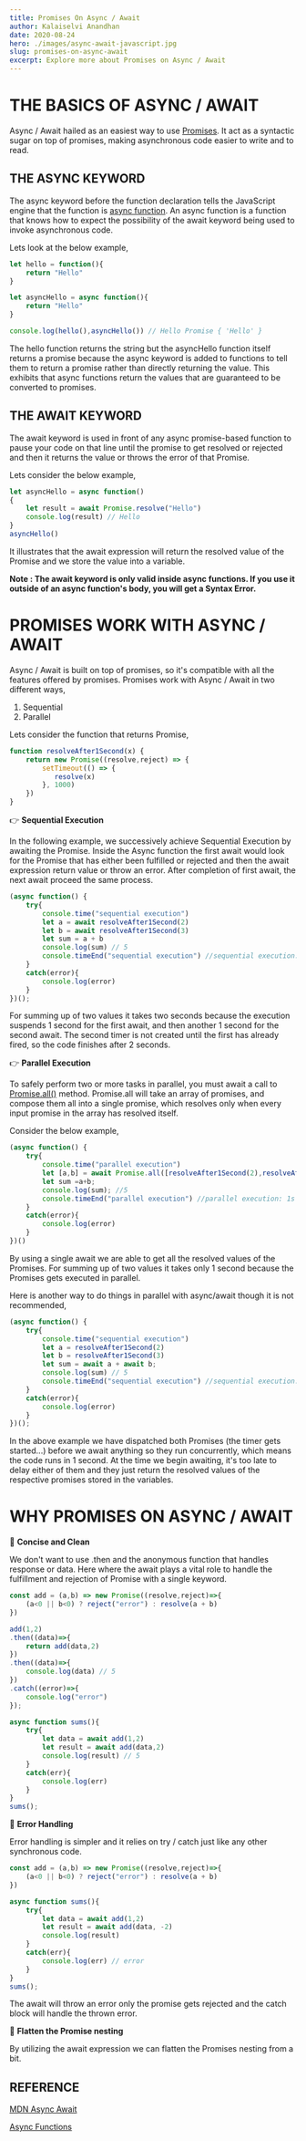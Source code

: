 ```yaml
---
title: Promises On Async / Await
author: Kalaiselvi Anandhan
date: 2020-08-24
hero: ./images/async-await-javascript.jpg
slug: promises-on-async-await
excerpt: Explore more about Promises on Async / Await 
---
```


# THE BASICS OF ASYNC / AWAIT

Async / Await hailed as an easiest way to use [Promises](https://developer.mozilla.org/en-US/docs/Web/JavaScript/Reference/Global_Objects/Promise). It act as a syntactic sugar on top of promises, making asynchronous code easier to write and to read.

## THE ASYNC KEYWORD

The async keyword before the function declaration tells the JavaScript engine that the function is [async function](https://developer.mozilla.org/en-US/docs/Web/JavaScript/Reference/Statements/async_function). An async function is a function that knows how to expect the possibility of the await keyword being used to invoke asynchronous code.

Lets look at the below example,

``` Javascript
let hello = function(){
    return "Hello"
}

let asyncHello = async function(){
    return "Hello"
}

console.log(hello(),asyncHello()) // Hello Promise { 'Hello' }
```

The hello function returns the string but the asyncHello function itself returns a promise because the async keyword is added to functions to tell them to return a promise rather than directly returning the value. This exhibits that async functions return the values that are guaranteed to be converted to promises.

## THE AWAIT KEYWORD

The await keyword is used in front of any async promise-based function to pause your code on that line until the promise to get resolved or rejected and then it returns the value or throws the error of that Promise.

Lets consider the below example,

``` JavaScript
let asyncHello = async function()
{
    let result = await Promise.resolve("Hello")
    console.log(result) // Hello
}
asyncHello()
```

It illustrates that the await expression will return the resolved value of the Promise and we store the value into a variable.

**Note :  The await keyword is only valid inside async functions. If you use it outside of an async function's body, you will get a Syntax Error.**

# PROMISES WORK WITH ASYNC / AWAIT 

Async / Await is built on top of promises, so it's compatible with all the features offered by promises. Promises work with Async / Await in two different ways,

1. Sequential
2. Parallel

Lets consider the function that returns Promise,

``` JavaScript
function resolveAfter1Second(x) {
    return new Promise((resolve,reject) => {
        setTimeout(() => {
           resolve(x)
        }, 1000)
    })
}
```

:point_right: **Sequential Execution**

In the following example, we successively achieve Sequential Execution by awaiting the Promise. Inside the Async function the first await would look for the Promise that has either been fulfilled or rejected and then the await expression return value or throw an error. After completion of first await, the next await proceed the same process.

```JavaScript
(async function() { 
    try{
        console.time("sequential execution")
        let a = await resolveAfter1Second(2)
        let b = await resolveAfter1Second(3)
        let sum = a + b
        console.log(sum) // 5
        console.timeEnd("sequential execution") //sequential execution: 2s
    }
    catch(error){
        console.log(error)
    }
})();
```

For summing up of two values it takes two seconds because the execution suspends 1 second for the first await, and then another 1 second for the second await. The second timer is not created until the first has already fired, so the code finishes after 2 seconds.

:point_right: **Parallel Execution**

To safely perform two or more tasks in parallel, you must await a call to [Promise.all()]() method. Promise.all will take an array of promises, and compose them all into a single promise, which resolves only when every input promise in the array has resolved itself. 

Consider the below example, 

```JavaScript
(async function() { 
    try{
        console.time("parallel execution")
        let [a,b] = await Promise.all([resolveAfter1Second(2),resolveAfter1Second(3)])
        let sum =a+b;
        console.log(sum); //5
        console.timeEnd("parallel execution") //parallel execution: 1s
    }
    catch(error){
        console.log(error)
    }
})()
```

By using a single await we are able to get all the resolved values of the Promises. For summing up of two values it takes only 1 second because the Promises gets executed in parallel.

Here is another way to do things in parallel with async/await though it is not recommended, 

```JavaScript
(async function() { 
    try{
        console.time("sequential execution")
        let a = resolveAfter1Second(2)
        let b = resolveAfter1Second(3)
        let sum = await a + await b;
        console.log(sum) // 5
        console.timeEnd("sequential execution") //sequential execution: 1s
    }
    catch(error){
        console.log(error)
    }
})();
```

In the above example we have dispatched both Promises (the timer gets started...) before we await anything so they run concurrently, which means the code runs in 1 second. At the time we begin awaiting, it's too late to delay either of them and they just return the resolved values of the respective promises stored in the variables.

# WHY PROMISES ON ASYNC / AWAIT 

:pushpin: **Concise and Clean**

We don't want to use .then and the anonymous function that handles response or data. Here where the await plays a vital role to handle the fulfillment and rejection of Promise with a single keyword.

```JavaScript
const add = (a,b) => new Promise((resolve,reject)=>{
    (a<0 || b<0) ? reject("error") : resolve(a + b)
})

add(1,2)
.then((data)=>{
    return add(data,2)
})
.then((data)=>{
    console.log(data) // 5
})
.catch((error)=>{
    console.log("error")
});

async function sums(){
    try{
        let data = await add(1,2)
        let result = await add(data,2)
        console.log(result) // 5
    }
    catch(err){
        console.log(err)
    }
}
sums();
```

:pushpin: **Error Handling**

Error handling is simpler and it relies on try / catch just like any other synchronous code.

```JavaScript 
const add = (a,b) => new Promise((resolve,reject)=>{
    (a<0 || b<0) ? reject("error") : resolve(a + b)
})

async function sums(){
    try{
        let data = await add(1,2)
        let result = await add(data, -2)
        console.log(result)
    }
    catch(err){
        console.log(err) // error
    }
}
sums();
```

The await will throw an error only the promise gets rejected and the catch block will handle the thrown error.

:pushpin: **Flatten the Promise nesting**

By utilizing the await expression we can flatten the Promises nesting from a bit.

## REFERENCE

[MDN Async Await](https://developer.mozilla.org/en-US/docs/Learn/JavaScript/Asynchronous/Async_await)

[Async Functions](https://developer.mozilla.org/en-US/docs/Web/JavaScript/Reference/Statements/async_function)
